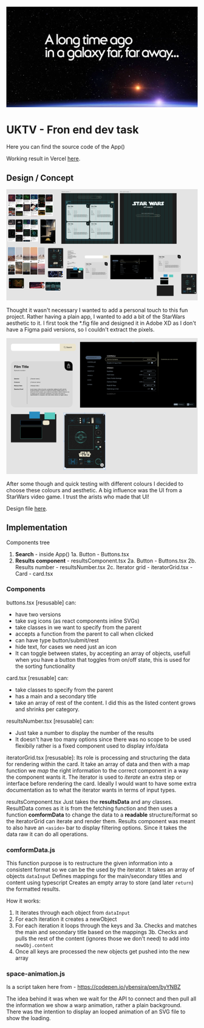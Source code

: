 ![In a galaxy far away](./documentation/images/intro-img.webp)

# UKTV - Fron end dev task

Here you can find the source code of the App()

Working result in Vercel [here](https://uktv-fe-dalaranunions-projects.vercel.app/).

## Design / Concept

![Design Mood board](./documentation/images/mood-board.png)

Thought it wasn't necessary I wanted to add a personal touch to this fun project. Rather having a plain app, I wanted to add a bit of the StarWars aesthetic to it. I first took the \*.fig file and designed it in Adobe XD as I don't have a Figma paid versions, so I couldn't extract the pixels.

![UI concept](./documentation/images/ui-01.png)

After some though and quick testing with different colours I decided to choose these colours and aesthetic. A big influence was the UI from a StarWars video game. I trust the arists who made that UI!

Design file [here](https://xd.adobe.com/view/62a43562-60cb-494b-af17-9baa94caa400-37f7/screen/2ef31ecc-c06b-499d-b545-9d477cb9d028/specs/).

## Implementation

Components tree

1.  **Search** - inside App()
    1a. Button - Buttons.tsx
2.  **Results component** - resultsComponent.tsx
    2a. Button - Buttons.tsx
    2b. Results number - resultsNumber.tsx
    2c. Iterator grid - iteratorGrid.tsx - Card - card.tsx

### Components

buttons.tsx [resusable] can:

- have two versions
- take svg icons (as react components inline SVGs)
- take classes in we want to specify from the parent
- accepts a function from the parent to call when clicked
- can have type button/submit/rest
- hide text, for cases we need just an icon
- It can toggle between states, by accepting an array of objects, usefull when you have a button that toggles from on/off state, this is used for the sorting functionality

card.tsx [resusable] can:

- take classes to specify from the parent
- has a main and a secondary title
- take an array of rest of the content. I did this as the listed content grows and shrinks per category.

resultsNumber.tsx [resusable] can:

- Just take a number to display the number of the results
- It doesn't have too many options since there was no scope to be used flexibily rather is a fixed component used to display info/data

iteratorGrid.tsx [resusable]:
Its role is processing and structuring the data for rendering within the card. It take an array of data and then with a map function we _map_ the right information to the correct component in a way the component wants it. The iterator is used to _iterate_ an extra step or interface before rendering the card. Ideally I would want to have some extra documentation as to what the iterator wants in terms of input types.

resultsComponent.tsx
Just takes the **resultsData** and any classes. ResultData comes as it is from the fetching function and then uses a function **comformData** to change the data to a **readable** structure/format so the iteratorGrid can iterate and render them. Results component was meant to also have an `<aside>` bar to display filtering options. Since it takes the data raw it can do all operations.

### comformData.js

This function purpose is to restructure the given information into a consistent format so we can be the used by the iterator. It takes an array of objects `dataInput`
Defines mappings for the main/secondary titles and content using typescript
Creates an empty array to store (and later `return`) the formatted results.

How it works:

1. It iterates through each object from `dataInput`
2. For each iteration it creates a newObject
3. For each iteration it loops through the keys and
   3a. Checks and matches the main and secondary title based on the mappings
   3b. Checks and pulls the rest of the content (ignores those we don't need) to add into `newObj.content`
4. Once all keys are processed the new objects get pushed into the new array

### space-animation.js

Is a script taken here from - https://codepen.io/ybensira/pen/byYNBZ

The idea behind it was when we wait for the API to connect and then pull all the information we show a warp animation, rather a plain background.
There was the intention to display an looped animation of an SVG file to show the loading.
